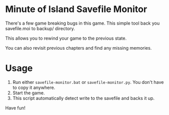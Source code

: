 # Minute of Island Savefile Monitor

There's a few game breaking bugs in this game.
This simple tool back you savefile.moi to backup/ directory.

This allows you to rewind your game to the previous state.

You can also revisit previous chapters and find any missing memories.

# Usage
1. Run either `savefile-monitor.bat` or `savefile-monitor.py`. You don't have to copy it anywhere.
2. Start the game.
3. This script automatically detect write to the savefile and backs it up.

Have fun!
